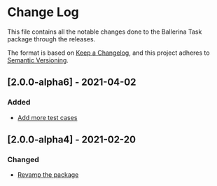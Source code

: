 # Change Log
This file contains all the notable changes done to the Ballerina Task package through the releases.

The format is based on [Keep a Changelog](https://keepachangelog.com/en/1.0.0/),
and this project adheres to [Semantic Versioning](https://semver.org/spec/v2.0.0.html).

## [2.0.0-alpha6] - 2021-04-02

### Added
- [Add more test cases](https://github.com/ballerina-platform/ballerina-standard-library/issues/1217)

## [2.0.0-alpha4] - 2021-02-20

### Changed
- [Revamp the package](https://github.com/ballerina-platform/ballerina-standard-library/issues/62)